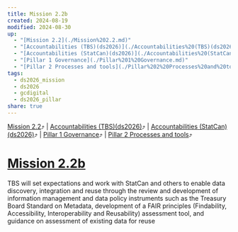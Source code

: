 ```yaml
---
title: Mission 2.2b
created: 2024-08-19
modified: 2024-08-30
up:
  - "[Mission 2.2](./Mission%202.2.md)"
  - "[Accountabilities (TBS)(ds2026)](./Accountabilities%20(TBS)(ds2026).md)"
  - "[Accountabilities (StatCan)(ds2026)](./Accountabilities%20(StatCan)(ds2026).md)"
  - "[Pillar 1 Governance](./Pillar%201%20Governance.md)"
  - "[Pillar 2 Processes and tools](./Pillar%202%20Processes%20and%20tools.md)"
tags:
  - ds2026_mission
  - ds2026
  - gcdigital
  - ds2026_pillar
share: true
---
```

[Mission 2.2](./Mission%202.2.md)⤴️ | [Accountabilities (TBS)(ds2026)](./Accountabilities%20(TBS)(ds2026).md)⤴️ | [Accountabilities (StatCan)(ds2026)](./Accountabilities%20(StatCan)(ds2026).md)⤴️ | [Pillar 1 Governance](./Pillar%201%20Governance.md)⤴️ | [Pillar 2 Processes and tools](./Pillar%202%20Processes%20and%20tools.md)⤴️
# [Mission 2.2b](Mission%202.2b.md)

TBS will set expectations and work with StatCan and others to enable data discovery, integration and reuse through the review and development of information management and data policy instruments such as the Treasury Board Standard on Metadata, development of a FAIR principles (Findability, Accessibility, Interoperability and Reusability) assessment tool, and guidance on assessment of existing data for reuse
